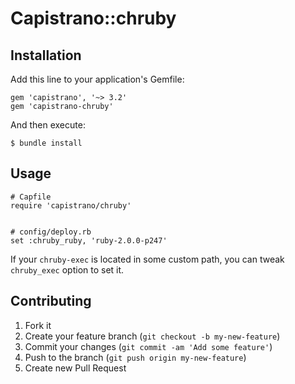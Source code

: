 # Capistrano::chruby

## Installation

Add this line to your application's Gemfile:

    gem 'capistrano', '~> 3.2'
    gem 'capistrano-chruby'

And then execute:

    $ bundle install

## Usage

    # Capfile
    require 'capistrano/chruby'


    # config/deploy.rb
    set :chruby_ruby, 'ruby-2.0.0-p247'

If your `chruby-exec` is located in some custom path, you can tweak `chruby_exec` option to set it.

## Contributing

1. Fork it
2. Create your feature branch (`git checkout -b my-new-feature`)
3. Commit your changes (`git commit -am 'Add some feature'`)
4. Push to the branch (`git push origin my-new-feature`)
5. Create new Pull Request
